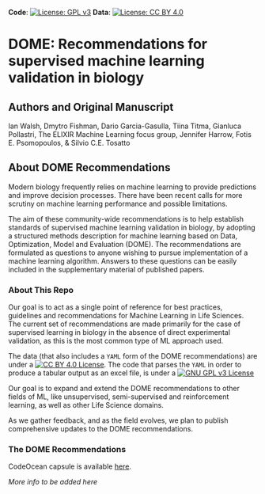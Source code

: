 **Code**: [![License: GPL v3](https://img.shields.io/badge/License-GPLv3-blue.svg)](https://www.gnu.org/licenses/gpl-3.0) **Data**: [![License: CC BY 4.0](https://img.shields.io/badge/License-CC%20BY%204.0-lightgrey.svg)](https://creativecommons.org/licenses/by/4.0/)

# DOME: Recommendations for supervised machine learning validation in biology

## Authors and Original Manuscript
Ian Walsh, Dmytro Fishman, Dario Garcia-Gasulla, Tiina Titma, Gianluca Pollastri, The ELIXIR Machine Learning focus group, Jennifer Harrow, Fotis E. Psomopoulos, & Silvio C.E. Tosatto

## About DOME Recommendations
Modern biology frequently relies on machine learning to provide predictions and improve decision processes. There have been recent calls for more scrutiny on machine learning performance and possible limitations.

The aim of these community-wide recommendations is to help establish standards of supervised machine learning validation in biology, by adopting a structured methods description for machine learning based on Data, Optimization, Model and Evaluation (DOME). The recommendations are formulated as questions to anyone wishing to pursue implementation of a machine learning algorithm. Answers to these questions can be easily included in the supplementary material of published papers.

### About This Repo
Our goal is to act as a single point of reference for best practices, guidelines and recommendations for Machine Learning in Life Sciences. The current set of recommendations are made primarily for the case of supervised learning in biology in the absence of direct experimental validation, as this is the most common type of ML approach used.

The data (that also includes a `YAML` form of the DOME recommendations) are under a [![CC BY 4.0 License](https://img.shields.io/badge/License-CC%20BY%204.0-lightgrey.svg)](https://creativecommons.org/licenses/by/4.0/). The code that parses the `YAML` in order to produce a tabular output as an excel file, is under a [![GNU GPL v3 License](https://img.shields.io/badge/License-GPLv3-blue.svg)](https://www.gnu.org/licenses/gpl-3.0)

Our goal is to expand and extend the DOME recommendations to other fields of ML, like unsupervised, semi-supervised and reinforcement learning, as well as other Life Science domains.

As we gather feedback, and as the field evolves, we plan to publish comprehensive updates to the DOME recommendations.

### The DOME Recommendations

CodeOcean capsule is available [here](https://codeocean.com/capsule/2641729/tree).

_More info to be added here_
